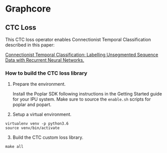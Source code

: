 # Graphcore

## CTC Loss

This CTC loss operator enables Connectionist Temporal Classification described in this paper:

[Connectionist Temporal Classification: Labelling Unsegmented Sequence Data with 
Recurrent Neural Networks.](https://www.cs.toronto.edu/~graves/icml_2006.pdf)

### How to build the CTC loss library

1.  Prepare the environment.

    Install the Poplar SDK following instructions in the Getting Started guide for your IPU system. 
	Make sure to source the `enable.sh` scripts for poplar and popart.

2.  Setup a virtual environment.

```
virtualenv venv -p python3.6
source venv/bin/activate
```

3.  Build the CTC custom loss library.

```
make all
```